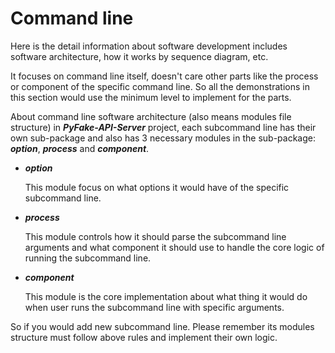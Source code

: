# Command line

Here is the detail information about software development includes software architecture, how it works by sequence diagram, etc.

It focuses on command line itself, doesn't care other parts like the process or component of the specific command line.
So all the demonstrations in this section would use the minimum level to implement for the parts.

About command line software architecture (also means modules file structure) in **_PyFake-API-Server_** project, each subcommand
line has their own sub-package and also has 3 necessary modules in the sub-package: **_option_**, **_process_** and **_component_**.

* **_option_**

    This module focus on what options it would have of the specific subcommand line.

* **_process_**

    This module controls how it should parse the subcommand line arguments and what component it should use to handle
    the core logic of running the subcommand line.

* **_component_**

    This module is the core implementation about what thing it would do when user runs the subcommand line with specific
    arguments.

So if you would add new subcommand line. Please remember its modules structure must follow above rules and implement their
own logic.
